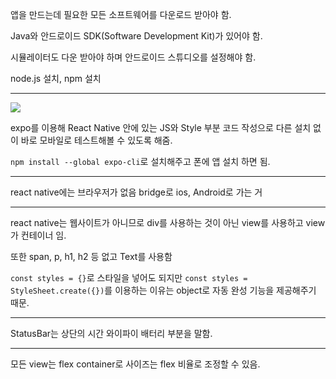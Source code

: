 앱을 만드는데 필요한 모든 소프트웨어를 다운로드 받아야 함.

Java와 안드로이드 SDK(Software Development Kit)가 있어야 함.

시뮬레이터도 다운 받아야 하며 안드로이드 스튜디오를 설정해야 함.

node.js 설치, npm 설치

---

![](C:\Users\cheecrma\AppData\Roaming\marktext\images\2022-09-13-22-22-42-image.png)

expo를 이용해 React Native 안에 있는 JS와 Style 부분 코드 작성으로 다른 설치 없이 바로 모바일로 테스트해볼 수 있도록 해줌.

`npm install --global expo-cli`로 설치해주고 폰에 앱 설치 하면 됨.

---

react native에는 브라우저가 없음 bridge로 ios, Android로 가는 거

---

react native는 웹사이트가 아니므로 div를 사용하는 것이 아닌 view를 사용하고 view가 컨테이너 임.

또한 span, p, h1, h2 등 없고 Text를 사용함

`const styles = {}`로 스타일을 넣어도 되지만 `const styles = StyleSheet.create({})`를 이용하는 이유는 object로 자동 완성 기능을 제공해주기 때문.

---

StatusBar는 상단의 시간 와이파이 배터리 부분을 말함.

---

모든 view는 flex container로 사이즈는 flex 비율로 조정할 수 있음.
